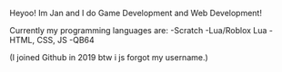 Heyoo! Im Jan and I do Game Development and Web Development!

Currently my programming languages are:
-Scratch
-Lua/Roblox Lua
-HTML, CSS, JS
-QB64

(I joined Github in 2019 btw i js forgot my username.)
